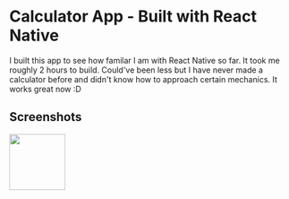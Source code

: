 # Calculator App - Built with React Native
I built this app to see how familar I am with React Native so far. It took me roughly 2 hours to build. Could've been less but I have never made a calculator before and didn't know how to approach certain mechanics. It works great now :D

## Screenshots
<img src="https://github.com/csharpseth/react-native-calculator/blob/main/media/CalculatorDemo.gif" width="100">
